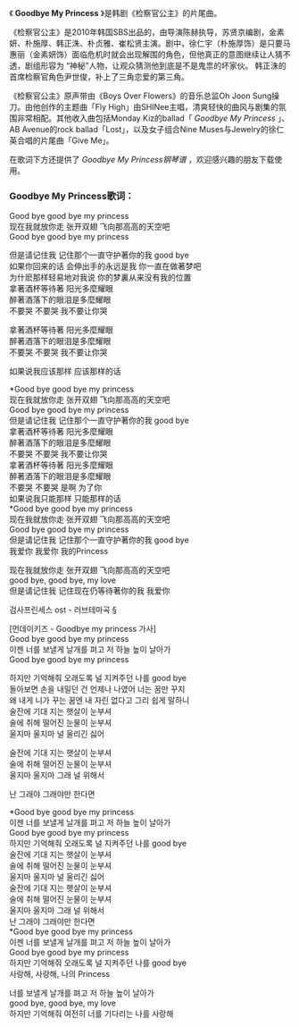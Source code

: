 

《 **Goodbye My Princess** 》是韩剧《检察官公主》的片尾曲。

《检察官公主》是2010年韩国SBS出品的，由导演陈赫执导，苏贤京编剧，金素妍、朴施厚、韩正洙、朴贞雅、崔松贤主演。剧中，徐仁宇（朴施厚饰）是只要马惠丽（金素妍饰）面临危机时就会出现解围的角色，但他真正的意图继续让人猜不透，剧组形容为
“神秘”人物，让观众猜测他到底是不是鬼祟的坏家伙。 韩正洙的首席检察官角色尹世俊，补上了三角恋爱的第三角。

《检察官公主》原声带由《Boys Over Flowers》的音乐总监Oh Joon Sung操刀。由他创作的主题曲「Fly
High」由SHINee主唱，清爽轻快的曲风与剧集的氛围非常相配。其他收入曲包括Monday Kiz的ballad「 _Goodbye My
Princess_ 」、AB Avenue的rock ballad「Lost」，以及女子组合Nine
Muses与Jewelry的徐仁英合唱的片尾曲「Give Me」。

在歌词下方还提供了 _Goodbye My Princess钢琴谱_ ，欢迎感兴趣的朋友下载使用。

### Goodbye My Princess歌词：

Good bye good bye my princess  
现在我就放你走 张开双翅 飞向那高高的天空吧  
Good bye good bye my princess

但是请记住我 记住那个一直守护著你的我 good bye  
如果你回来的话 会伸出手的永远是我 你一直在做著梦吧  
为什麽那样轻易地对我说 你的梦裏从来没有我的位置  
拿著酒杯等待著 阳光多麼耀眼  
醉著酒落下的眼泪是多麼耀眼  
不要哭 不要哭 我不要让你哭

拿著酒杯等待著 阳光多麼耀眼  
醉著酒落下的眼泪是多麼耀眼  
不要哭 不要哭 我不要让你哭

如果说我应该那样 应该那样的话

*Good bye good bye my princess  
现在我就放你走 张开双翅 飞向那高高的天空吧  
Good bye good bye my princess  
但是请记住我 记住那个一直守护著你的我 good bye  
拿著酒杯等待著 阳光多麼耀眼  
醉著酒落下的眼泪是多麼耀眼  
不要哭 不要哭 我不要让你哭  
拿著酒杯等待著 阳光多麼耀眼  
醉著酒落下的眼泪是多麼耀眼  
不要哭 不要哭 是啊 为了你  
如果说我只能那样 只能那样的话  
*Good bye good bye my princess  
现在我就放你走 张开双翅 飞向那高高的天空吧  
Good bye good bye my princess  
但是请记住我 记住那个一直守护著你的我 good bye  
我爱你 我爱你 我的Princess

现在我就放你走 张开双翅 飞向那高高的天空吧  
good bye, good bye, my love  
但是请记住我 记住现在仍等待著你的我 我爱你

  

검사프린세스 ost - 러브테마곡 §

[먼데이키즈 - Goodbye my princess 가사]  
Good bye good bye my princess  
이젠 너를 보낼게 날개를 펴고 저 하늘 높이 날아가  
Good bye good bye my princess

하지만 기억해줘 오래도록 널 지켜주던 나를 good bye  
돌아보면 손을 내밀던 건 언제나 나였어 너는 꿈만 꾸지  
왜 내게 니가 꾸는 꿈엔 내 자린 없다고 그리 쉽게 말하니  
술잔에 기대 지는 햇살이 눈부셔  
술에 취해 떨어진 눈물이 눈부셔  
울지마 울지마 널 울리긴 싫어

술잔에 기대 지는 햇살이 눈부셔  
술에 취해 떨어진 눈물이 눈부셔  
울지마 울지마 그래 널 위해서

난 그래야 그래야만 한다면

*Good bye good bye my princess  
이젠 너를 보낼게 날개를 펴고 저 하늘 높이 날아가  
Good bye good bye my princess  
하지만 기억해줘 오래도록 널 지켜주던 나를 good bye  
술잔에 기대 지는 햇살이 눈부셔  
술에 취해 떨어진 눈물이 눈부셔  
울지마 울지마 널 울리긴 싫어  
술잔에 기대 지는 햇살이 눈부셔  
술에 취해 떨어진 눈물이 눈부셔  
울지마 울지마 그래 널 위해서  
난 그래야 그래야만 한다면  
*Good bye good bye my princess  
이젠 너를 보낼게 날개를 펴고 저 하늘 높이 날아가  
Good bye good bye my princess  
하지만 기억해줘 오래도록 널 지켜주던 나를 good bye  
사랑해, 사랑해, 나의 Princess

너를 보낼게 날개를 펴고 저 하늘 높이 날아가  
good bye, good bye, my love  
하지만 기억해줘 여전히 너를 기다리는 나를 사랑해

